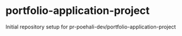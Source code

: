 # portfolio-application-project

Initial repository setup for pr-poehali-dev/portfolio-application-project